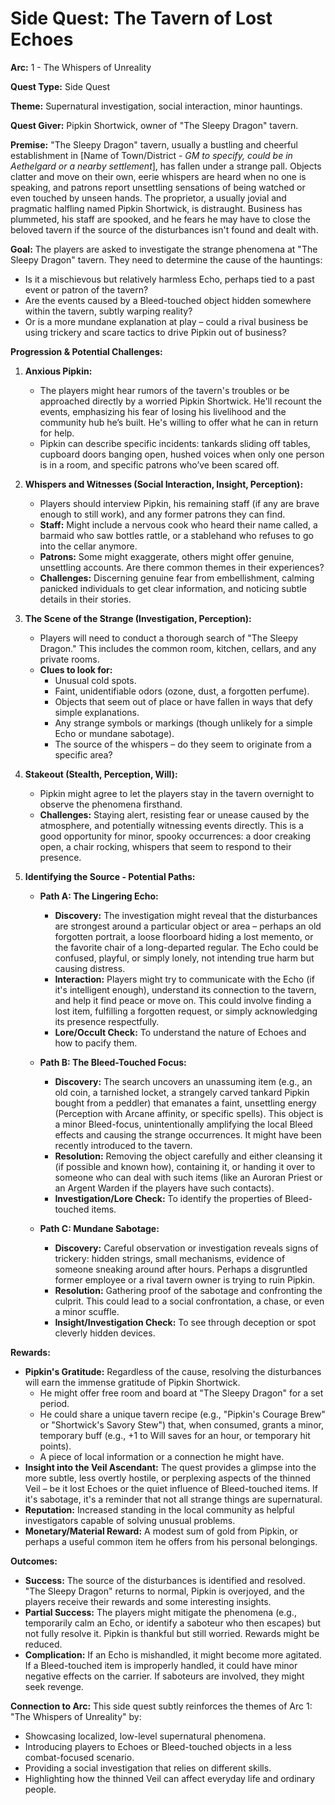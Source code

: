 # Side Quest: The Tavern of Lost Echoes

**Arc:** 1 - The Whispers of Unreality

**Quest Type:** Side Quest

**Theme:** Supernatural investigation, social interaction, minor hauntings.

**Quest Giver:** Pipkin Shortwick, owner of "The Sleepy Dragon" tavern.

**Premise:**
"The Sleepy Dragon" tavern, usually a bustling and cheerful establishment in [Name of Town/District - *GM to specify, could be in Aethelgard or a nearby settlement*], has fallen under a strange pall. Objects clatter and move on their own, eerie whispers are heard when no one is speaking, and patrons report unsettling sensations of being watched or even touched by unseen hands. The proprietor, a usually jovial and pragmatic halfling named Pipkin Shortwick, is distraught. Business has plummeted, his staff are spooked, and he fears he may have to close the beloved tavern if the source of the disturbances isn't found and dealt with.

**Goal:**
The players are asked to investigate the strange phenomena at "The Sleepy Dragon" tavern. They need to determine the cause of the hauntings:
*   Is it a mischievous but relatively harmless Echo, perhaps tied to a past event or patron of the tavern?
*   Are the events caused by a Bleed-touched object hidden somewhere within the tavern, subtly warping reality?
*   Or is a more mundane explanation at play – could a rival business be using trickery and scare tactics to drive Pipkin out of business?

**Progression & Potential Challenges:**

1.  **Anxious Pipkin:**
    *   The players might hear rumors of the tavern's troubles or be approached directly by a worried Pipkin Shortwick. He'll recount the events, emphasizing his fear of losing his livelihood and the community hub he’s built. He's willing to offer what he can in return for help.
    *   Pipkin can describe specific incidents: tankards sliding off tables, cupboard doors banging open, hushed voices when only one person is in a room, and specific patrons who’ve been scared off.

2.  **Whispers and Witnesses (Social Interaction, Insight, Perception):**
    *   Players should interview Pipkin, his remaining staff (if any are brave enough to still work), and any former patrons they can find.
    *   **Staff:** Might include a nervous cook who heard their name called, a barmaid who saw bottles rattle, or a stablehand who refuses to go into the cellar anymore.
    *   **Patrons:** Some might exaggerate, others might offer genuine, unsettling accounts. Are there common themes in their experiences?
    *   **Challenges:** Discerning genuine fear from embellishment, calming panicked individuals to get clear information, and noticing subtle details in their stories.

3.  **The Scene of the Strange (Investigation, Perception):**
    *   Players will need to conduct a thorough search of "The Sleepy Dragon." This includes the common room, kitchen, cellars, and any private rooms.
    *   **Clues to look for:**
        *   Unusual cold spots.
        *   Faint, unidentifiable odors (ozone, dust, a forgotten perfume).
        *   Objects that seem out of place or have fallen in ways that defy simple explanations.
        *   Any strange symbols or markings (though unlikely for a simple Echo or mundane sabotage).
        *   The source of the whispers – do they seem to originate from a specific area?

4.  **Stakeout (Stealth, Perception, Will):**
    *   Pipkin might agree to let the players stay in the tavern overnight to observe the phenomena firsthand.
    *   **Challenges:** Staying alert, resisting fear or unease caused by the atmosphere, and potentially witnessing events directly. This is a good opportunity for minor, spooky occurrences: a door creaking open, a chair rocking, whispers that seem to respond to their presence.

5.  **Identifying the Source - Potential Paths:**

    *   **Path A: The Lingering Echo:**
        *   **Discovery:** The investigation might reveal that the disturbances are strongest around a particular object or area – perhaps an old forgotten portrait, a loose floorboard hiding a lost memento, or the favorite chair of a long-departed regular. The Echo could be confused, playful, or simply lonely, not intending true harm but causing distress.
        *   **Interaction:** Players might try to communicate with the Echo (if it's intelligent enough), understand its connection to the tavern, and help it find peace or move on. This could involve finding a lost item, fulfilling a forgotten request, or simply acknowledging its presence respectfully.
        *   **Lore/Occult Check:** To understand the nature of Echoes and how to pacify them.

    *   **Path B: The Bleed-Touched Focus:**
        *   **Discovery:** The search uncovers an unassuming item (e.g., an old coin, a tarnished locket, a strangely carved tankard Pipkin bought from a peddler) that emanates a faint, unsettling energy (Perception with Arcane affinity, or specific spells). This object is a minor Bleed-focus, unintentionally amplifying the local Bleed effects and causing the strange occurrences. It might have been recently introduced to the tavern.
        *   **Resolution:** Removing the object carefully and either cleansing it (if possible and known how), containing it, or handing it over to someone who can deal with such items (like an Auroran Priest or an Argent Warden if the players have such contacts).
        *   **Investigation/Lore Check:** To identify the properties of Bleed-touched items.

    *   **Path C: Mundane Sabotage:**
        *   **Discovery:** Careful observation or investigation reveals signs of trickery: hidden strings, small mechanisms, evidence of someone sneaking around after hours. Perhaps a disgruntled former employee or a rival tavern owner is trying to ruin Pipkin.
        *   **Resolution:** Gathering proof of the sabotage and confronting the culprit. This could lead to a social confrontation, a chase, or even a minor scuffle.
        *   **Insight/Investigation Check:** To see through deception or spot cleverly hidden devices.

**Rewards:**

*   **Pipkin's Gratitude:** Regardless of the cause, resolving the disturbances will earn the immense gratitude of Pipkin Shortwick.
    *   He might offer free room and board at "The Sleepy Dragon" for a set period.
    *   He could share a unique tavern recipe (e.g., "Pipkin's Courage Brew" or "Shortwick's Savory Stew") that, when consumed, grants a minor, temporary buff (e.g., +1 to Will saves for an hour, or temporary hit points).
    *   A piece of local information or a connection he might have.
*   **Insight into the Veil Ascendant:** The quest provides a glimpse into the more subtle, less overtly hostile, or perplexing aspects of the thinned Veil – be it lost Echoes or the quiet influence of Bleed-touched items. If it's sabotage, it's a reminder that not all strange things are supernatural.
*   **Reputation:** Increased standing in the local community as helpful investigators capable of solving unusual problems.
*   **Monetary/Material Reward:** A modest sum of gold from Pipkin, or perhaps a useful common item he offers from his personal belongings.

**Outcomes:**

*   **Success:** The source of the disturbances is identified and resolved. "The Sleepy Dragon" returns to normal, Pipkin is overjoyed, and the players receive their rewards and some interesting insights.
*   **Partial Success:** The players might mitigate the phenomena (e.g., temporarily calm an Echo, or identify a saboteur who then escapes) but not fully resolve it. Pipkin is thankful but still worried. Rewards might be reduced.
*   **Complication:** If an Echo is mishandled, it might become more agitated. If a Bleed-touched item is improperly handled, it could have minor negative effects on the carrier. If saboteurs are involved, they might seek revenge.

**Connection to Arc:**
This side quest subtly reinforces the themes of Arc 1: "The Whispers of Unreality" by:
*   Showcasing localized, low-level supernatural phenomena.
*   Introducing players to Echoes or Bleed-touched objects in a less combat-focused scenario.
*   Providing a social investigation that relies on different skills.
*   Highlighting how the thinned Veil can affect everyday life and ordinary people.
